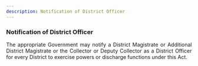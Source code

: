 ```yaml
---
description: Notification of District Officer
---
```


### Notification of District Officer

<div style="text-align: justify">

The appropriate Government may notify a District Magistrate or Additional District Magistrate or the Collector or Deputy Collector as a District Officer for every District to exercise powers or discharge functions under this Act.
